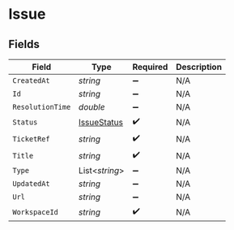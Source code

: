 # Issue


## Fields

| Field                                                 | Type                                                  | Required                                              | Description                                           |
| ----------------------------------------------------- | ----------------------------------------------------- | ----------------------------------------------------- | ----------------------------------------------------- |
| `CreatedAt`                                           | *string*                                              | :heavy_minus_sign:                                    | N/A                                                   |
| `Id`                                                  | *string*                                              | :heavy_minus_sign:                                    | N/A                                                   |
| `ResolutionTime`                                      | *double*                                              | :heavy_minus_sign:                                    | N/A                                                   |
| `Status`                                              | [IssueStatus](../../Models/Components/IssueStatus.md) | :heavy_check_mark:                                    | N/A                                                   |
| `TicketRef`                                           | *string*                                              | :heavy_check_mark:                                    | N/A                                                   |
| `Title`                                               | *string*                                              | :heavy_check_mark:                                    | N/A                                                   |
| `Type`                                                | List<*string*>                                        | :heavy_minus_sign:                                    | N/A                                                   |
| `UpdatedAt`                                           | *string*                                              | :heavy_minus_sign:                                    | N/A                                                   |
| `Url`                                                 | *string*                                              | :heavy_minus_sign:                                    | N/A                                                   |
| `WorkspaceId`                                         | *string*                                              | :heavy_check_mark:                                    | N/A                                                   |